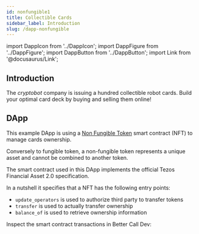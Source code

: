 ```yaml
---
id: nonfungible1
title: Collectible Cards
sidebar_label: Introduction
slug: /dapp-nonfungible
---
```


import DappIcon from '../DappIcon';
import DappFigure from '../DappFigure';
import DappButton from '../DappButton';
import Link from '@docusaurus/Link';

<DappFigure img='nft-screen.png' width='100%'/>

<DappButton url="https://edukera.github.io/completium-dapp-nonfungible/" txt="open dapp"/>

## Introduction

The *cryptobot* company is issuing a hundred collectible robot cards. Build your optimal card deck by buying and selling them online!

## DApp

This example DApp is using a <a href='https://en.wikipedia.org/wiki/Non-fungible_token' target='_blank'>Non Fungible Token</a> smart contract (NFT) to manage cards ownership.

Conversely to fungible token, a non-fungible token represents a unique asset and cannot be combined to another token.

The <Link to='/docs/templates/nft'>smart contract</Link> used in this DApp implements the official Tezos <Link to='https://gitlab.com/tzip/tzip/-/blob/master/proposals/tzip-12/tzip-12.md'>Financial Asset 2.0</Link> specification.

In a nutshell it specifies that a NFT has the following entry points:
* `update_operators` is used to authorize third party to transfer tokens
* `transfer` is used to actually transfer ownership
* `balance_of` is used to retrieve ownership information

Inspect the smart contract transactions in <Link to='/docs/dapp-tools/bcd'>Better Call Dev</Link>:

<DappButton url="https://better-call.dev/edo2net/KT1Hefg7wL4dfW3PGFQCN9B7CnBycLZm6utp/operations" txt="inspect smart contract"/>
